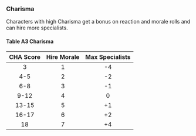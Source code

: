 ### Charisma

Characters with high Charisma get a bonus on reaction and morale rolls and can hire more specialists.

#### Table A3 Charisma
| **CHA Score** | **Hire Morale** | **Max Specialists** |
|:-----------------:|:---------------:|:-------------------:|
|         3         |        1        |         -4          |
|        4-5        |        2        |         -2          |
|        6-8        |        3        |         -1          |
|       9-12        |        4        |          0          |
|       13-15       |        5        |         +1          |
|       16-17       |        6        |         +2          |
|        18         |        7        |         +4          |